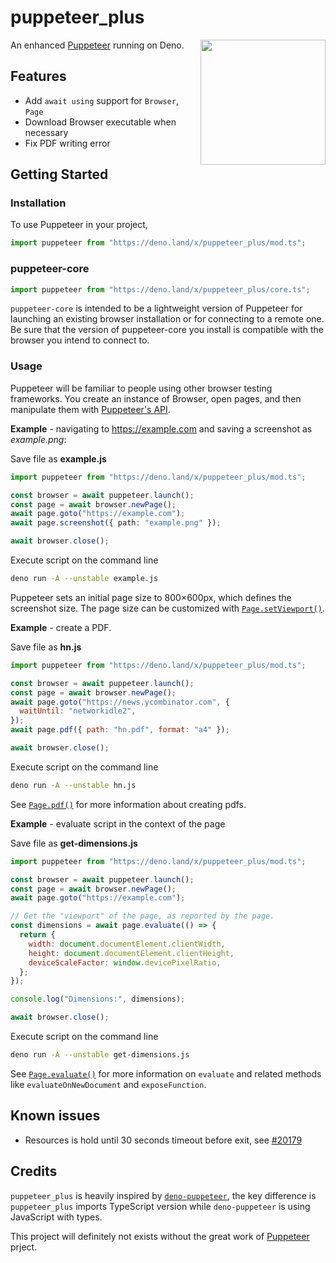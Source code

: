 # puppeteer_plus

<img src="https://user-images.githubusercontent.com/10379601/29446482-04f7036a-841f-11e7-9872-91d1fc2ea683.png" height="200" align="right">

An enhanced [Puppeteer](https://github.com/puppeteer/puppeteer) running on Deno.

## Features

- Add `await using` support for `Browser`, `Page`
- Download Browser executable when necessary
- Fix PDF writing error

## Getting Started

### Installation

To use Puppeteer in your project,

```ts
import puppeteer from "https://deno.land/x/puppeteer_plus/mod.ts";
```

### puppeteer-core

```ts
import puppeteer from "https://deno.land/x/puppeteer_plus/core.ts";
```

`puppeteer-core` is intended to be a lightweight version of Puppeteer for
launching an existing browser installation or for connecting to a remote one. Be
sure that the version of puppeteer-core you install is compatible with the
browser you intend to connect to.

### Usage

Puppeteer will be familiar to people using other browser testing frameworks. You
create an instance of Browser, open pages, and then manipulate them with
[Puppeteer's API](https://github.com/puppeteer/puppeteer/blob/main/docs/api.md).

**Example** - navigating to https://example.com and saving a screenshot as
_example.png_:

Save file as **example.js**

```ts
import puppeteer from "https://deno.land/x/puppeteer_plus/mod.ts";

const browser = await puppeteer.launch();
const page = await browser.newPage();
await page.goto("https://example.com");
await page.screenshot({ path: "example.png" });

await browser.close();
```

Execute script on the command line

```bash
deno run -A --unstable example.js
```

Puppeteer sets an initial page size to 800×600px, which defines the screenshot
size. The page size can be customized with
[`Page.setViewport()`](https://github.com/puppeteer/puppeteer/blob/main/docs/api.md#pagesetviewportviewport).

**Example** - create a PDF.

Save file as **hn.js**

```js
import puppeteer from "https://deno.land/x/puppeteer_plus/mod.ts";

const browser = await puppeteer.launch();
const page = await browser.newPage();
await page.goto("https://news.ycombinator.com", {
  waitUntil: "networkidle2",
});
await page.pdf({ path: "hn.pdf", format: "a4" });

await browser.close();
```

Execute script on the command line

```bash
deno run -A --unstable hn.js
```

See
[`Page.pdf()`](https://github.com/puppeteer/puppeteer/blob/main/docs/api.md#pagepdfoptions)
for more information about creating pdfs.

**Example** - evaluate script in the context of the page

Save file as **get-dimensions.js**

```js
import puppeteer from "https://deno.land/x/puppeteer_plus/mod.ts";

const browser = await puppeteer.launch();
const page = await browser.newPage();
await page.goto("https://example.com");

// Get the "viewport" of the page, as reported by the page.
const dimensions = await page.evaluate(() => {
  return {
    width: document.documentElement.clientWidth,
    height: document.documentElement.clientHeight,
    deviceScaleFactor: window.devicePixelRatio,
  };
});

console.log("Dimensions:", dimensions);

await browser.close();
```

Execute script on the command line

```bash
deno run -A --unstable get-dimensions.js
```

See
[`Page.evaluate()`](https://github.com/puppeteer/puppeteer/blob/main/docs/api.md#pageevaluatepagefunction-args)
for more information on `evaluate` and related methods like
`evaluateOnNewDocument` and `exposeFunction`.

## Known issues

- Resources is hold until 30 seconds timeout before exit, see
  [#20179](https://github.com/denoland/deno/issues/20179)

## Credits

`puppeteer_plus` is heavily inspired by
[`deno-puppeteer`](https://github.com/lucacasonato/deno-puppeteer), the key
difference is `puppeteer_plus` imports TypeScript version while `deno-puppeteer`
is using JavaScript with types.

This project will definitely not exists without the great work of
[Puppeteer](https://github.com/puppeteer/puppeteer) prject.
